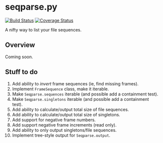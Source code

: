 # seqparse.py

[![Build Status](https://travis-ci.org/hoafaloaf/seqparse.svg?branch=master)](https://travis-ci.org/hoafaloaf/seqparse) [![Coverage Status](https://coveralls.io/repos/github/hoafaloaf/seqparse/badge.svg?branch=feature%2Fmaster)](https://coveralls.io/github/hoafaloaf/seqparse?branch=feature%2Fmaster)

A nifty way to list your file sequences.

## Overview

Coming soon.

## Stuff to do

1. Add ability to *invert* frame sequences (ie, find missing frames).
1. Implement `FrameSequence` class, make it iterable.
1. Make `Seqparse.sequences` iterable (and possible add a containment test).
1. Make `Seqparse.singletons` iterable (and possible add a containment test).
1. Add ability to calculate/output total size of file sequences.
1. Add ability to calculate/output total size of singletons.
1. Add support for negative frame numbers.
1. Add support negative frame increments (read only).
1. Add ability to only output singletons/file sequences.
1. Implement tree-style output for `Seqparse.output`.
